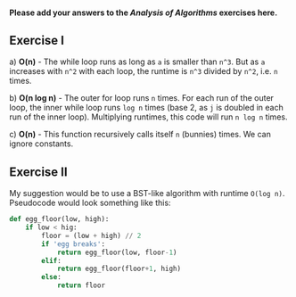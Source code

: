 #### Please add your answers to the ***Analysis of  Algorithms*** exercises here.

## Exercise I

a) **O(n)** - The while loop runs as long as `a` is smaller than `n^3`. But as `a` increases with `n^2` with each loop, the runtime is `n^3` divided by `n^2`, i.e. `n` times.


b) **O(n log n)** - The outer for loop runs `n` times. For each run of the outer loop, the inner while loop runs `log n` times (base 2, as `j` is doubled in each run of the inner loop). Multiplying runtimes, this code will run `n log n` times.


c) **O(n)** - This function recursively calls itself `n` (bunnies) times. We can ignore constants.

## Exercise II

My suggestion would be to use a BST-like algorithm with runtime `O(log n)`. Pseudocode would look something like this:

```py
def egg_floor(low, high):
    if low < hig:
        floor = (low + high) // 2
        if 'egg breaks':
            return egg_floor(low, floor-1)
        elif:
            return egg_floor(floor+1, high)
        else:
            return floor
```